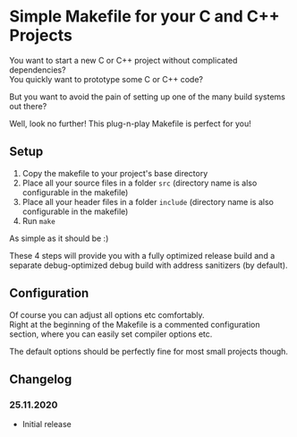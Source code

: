 # Simple Makefile for your C and C++ Projects
You want to start a new C or C++ project without complicated dependencies? \
You quickly want to prototype some C or C++ code?

But you want to avoid the pain of setting up one of the many build systems out there?

Well, look no further! This plug-n-play Makefile is perfect for you!

## Setup
1. Copy the makefile to your project's base directory
2. Place all your source files in a folder `src` (directory name is also configurable in the makefile)
3. Place all your header files in a folder `include` (directory name is also configurable in the makefile)
4. Run `make`

As simple as it should be :)

These 4 steps will provide you with a fully optimized release build and a separate debug-optimized debug build with address sanitizers (by default).

## Configuration
Of course you can adjust all options etc comfortably.\
Right at the beginning of the Makefile is a commented configuration section, where you can easily set compiler options etc.

The default options should be perfectly fine for most small projects though.


## Changelog
### 25.11.2020
* Initial release
